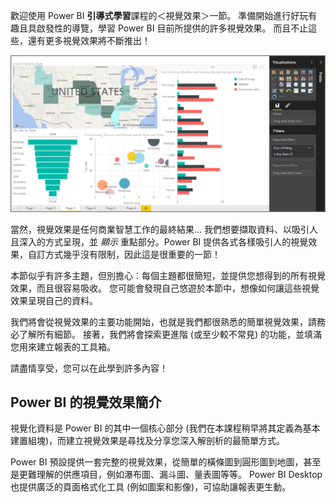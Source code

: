 歡迎使用 Power BI **引導式學習**課程的＜視覺效果＞一節。 準備開始進行好玩有趣且具啟發性的導覽，學習 Power BI 目前所提供的許多視覺效果。 而且不止這些，還有更多視覺效果將不斷推出！

![](media/3-1-intro-visualizations/3-1_1.png)

當然，視覺效果是任何商業智慧工作的最終結果... 我們想要擷取資料、以吸引人且深入的方式呈現，並 *顯示* 重點部分。Power BI 提供各式各樣吸引人的視覺效果，自訂方式幾乎沒有限制，因此這是很重要的一節！

本節似乎有許多主題，但別擔心︰每個主題都很簡短，並提供您想得到的所有視覺效果，而且很容易吸收。 您可能會發現自己悠遊於本節中，想像如何讓這些視覺效果呈現自己的資料。

我們將會從視覺效果的主要功能開始，也就是我們都很熟悉的簡單視覺效果，請務必了解所有細節。 接著，我們將會探索更進階 (或至少較不常見) 的功能，並填滿您用來建立報表的工具箱。

請盡情享受，您可以在此學到許多內容！

## <a name="introduction-to-visuals-in-power-bi"></a>Power BI 的視覺效果簡介
視覺化資料是 Power BI 的其中一個核心部分 (我們在本課程稍早將其定義為基本建置組塊)，而建立視覺效果是尋找及分享您深入解剖析的最簡單方式。

Power BI 預設提供一套完整的視覺效果，從簡單的橫條圖到圓形圖到地圖，甚至是更難理解的供應項目，例如瀑布圖、漏斗圖、量表圖等等。 Power BI Desktop 也提供廣泛的頁面格式化工具 (例如圖案和影像)，可協助讓報表更生動。


